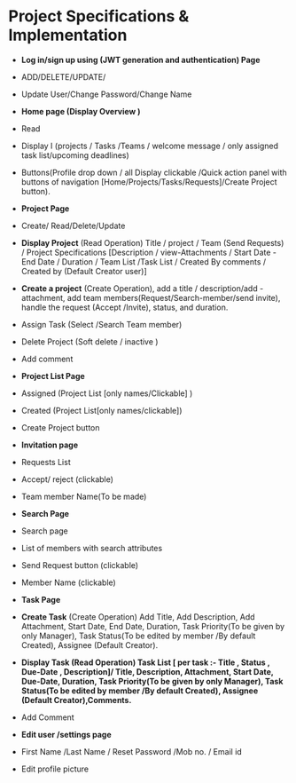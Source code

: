 # Project Specifications & Implementation

- **Log in/sign up using (JWT generation and authentication) Page**
- ADD/DELETE/UPDATE/
- Update User/Change Password/Change Name

- **Home page (Display Overview )**
- Read
- Display I (projects / Tasks /Teams / welcome message / only assigned task list/upcoming deadlines)
- Buttons(Profile drop down / all Display clickable /Quick action panel with buttons of navigation [Home/Projects/Tasks/Requests]/Create Project button).

- **Project Page**
- Create/ Read/Delete/Update
- **Display Project**  (Read Operation)  Title / project /  Team (Send Requests) / Project Specifications [Description / view-Attachments / Start Date -End Date / Duration / Team List /Task List /  Created By comments / Created by (Default Creator user)]
- **Create a project** (Create Operation), add a title / description/add - attachment, add team members(Request/Search-member/send invite), handle the request (Accept /Invite), status, and duration.
- Assign Task (Select /Search Team member)
- Delete Project (Soft delete / inactive )
- Add comment

- **Project List Page**
- Assigned (Project List [only names/Clickable] )
- Created (Project List[only names/clickable])
- Create Project button

- **Invitation page**
- Requests List
- Accept/ reject (clickable)
- Team member Name(To be made)

- **Search Page**
- Search page
- List of members with search attributes
- Send Request button (clickable)
- Member Name (clickable)

- **Task Page**
- **Create Task**  (Create Operation) Add Title, Add Description, Add Attachment, Start Date, End Date, Duration, Task Priority(To be given by only Manager), Task Status(To be edited by member /By default Created), Assignee (Default Creator).
- **Display Task  (Read Operation)  Task List [ per task :- Title , Status , Due-Date , Description]/   Title, Description,  Attachment, Start Date, Due-Date, Duration, Task Priority(To be given by only Manager), Task Status(To be edited by member /By default Created), Assignee (Default Creator),Comments.**
- Add Comment

- **Edit user /settings page**
- First Name /Last Name / Reset Password /Mob no. / Email id
- Edit profile picture
